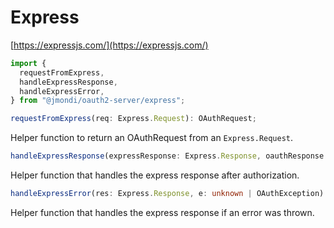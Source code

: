 # Express

[https://expressjs.com/](https://expressjs.com/)

```typescript
import {
  requestFromExpress,
  handleExpressResponse,
  handleExpressError,
} from "@jmondi/oauth2-server/express";
```

```typescript
requestFromExpress(req: Express.Request): OAuthRequest;
```

Helper function to return an OAuthRequest from an `Express.Request`.

```typescript
handleExpressResponse(expressResponse: Express.Response, oauthResponse: OAuthResponse): void;
```

Helper function that handles the express response after authorization.

```typescript
handleExpressError(res: Express.Response, e: unknown | OAuthException): void;
```

Helper function that handles the express response if an error was thrown.
